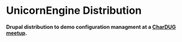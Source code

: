 # UnicornEngine Distribution
#### Drupal distribution to demo configuration managment at a [CharDUG meetup](http://www.meetup.com/charDUG/events/138153952/).
